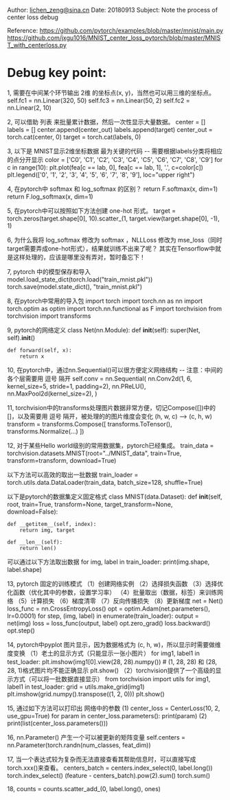 Author: lichen_zeng@sina.cn
Date: 20180913
Subject: Note the process of center loss debug


Reference:
https://github.com/pytorch/examples/blob/master/mnist/main.py
https://github.com/jxgu1016/MNIST_center_loss_pytorch/blob/master/MNIST_with_centerloss.py


Debug key point:
======
1, 需要在中间某个环节输出 2维 的坐标点(x, y)，当然也可以用三维的坐标点。
    self.fc1 = nn.Linear(320, 50)
    self.fc3 = nn.Linear(50, 2)
    self.fc2 = nn.Linear(2, 10)

2, 可以借助 列表 来批量累计数据，然后一次性显示大量数据。
    center = []
    labels = []
        center.append(center_out)
        labels.append(target)
    center_out = torch.cat(center, 0)
    target = torch.cat(labels, 0)

3, 以下是 MNIST显示2维坐标数据 最为关键的代码 -- 需要根据labels分类将相应的点分开显示
    color = ['C0', 'C1', 'C2', 'C3', 'C4', 'C5', 'C6', 'C7', 'C8', 'C9']
    for c in range(10):
        plt.plot(fea[c == lab, 0], fea[c == lab, 1], '.', c=color[c])
    plt.legend(['0', '1', '2', '3', '4', '5', '6', '7', '8', '9'], loc="upper right")

4, 在pytorch中 softmax 和 log_softmax 的区别？
    return F.softmax(x, dim=1)
    return F.log_softmax(x, dim=1)

5, 在pytorch中可以按照如下方法创建 one-hot 形式。
    target = torch.zeros(target.shape[0], 10).scatter_(1, target.view(target.shape[0], -1), 1)

6, 为什么我将 log_softmax 修改为 softmax ，NLLLoss 修改为 mse_loss（同时target需要弄成one-hot形式），结果就训练不出来了呢？
    其实在Tensorflow中就是这样处理的，应该是哪里没有弄对，暂时备忘下！

7, pytorch 中的模型保存和导入
    model.load_state_dict(torch.load("train_mnist.pkl"))
    torch.save(model.state_dict(), "train_mnist.pkl")

8, 在pytorch中常用的导入包
import torch
import torch.nn as nn
import torch.optim as optim
import torch.nn.functional as F
import torchvision
from torchvision import transforms

9, pytorch的网络定义
class Net(nn.Module):
    def __init__(self):
        super(Net, self).__init__()

    def forward(self, x):
        return x

10, 在pytorch中，通过nn.Sequential()可以很方便定义网络结构 -- 注意：中间的各个层需要用 逗号 隔开
    self.conv = nn.Sequential(
        nn.Conv2d(1, 6, kernel_size=5, stride=1, padding=2),
        nn.PReLU(),
        nn.MaxPool2d(kernel_size=2),
    )

11, torchvision中的transforms处理图片数据非常方便，切记Compose([])中的 []，以及需要用 逗号 隔开，被处理的的图片维度会变化 (h, w, c) --> (c, h, w)
    transform = transforms.Compose([
        transforms.ToTensor(),
        transforms.Normalize(...)
    ])

12, 对于某些Hello world级别的常用数据集，pytorch已经集成。
train_data = torchvision.datasets.MNIST(root="../MNIST_data", train=True, transform=transform, download=True)

以下方法可以高效的取出一批数据
train_loader = torch.utils.data.DataLoader(train_data, batch_size=128, shuffle=True)

以下是pytorch的数据集定义固定格式
class MNIST(data.Dataset):
    def __init__(self, root, train=True, transform=None, target_transform=None, download=False):

    def __getitem__(self, index):
        return img, target

    def __len__(self):
        return len()

可以通过以下方法取出数据
for img, label in train_loader:
    print(img.shape, label.shape)


13, pytorch 固定的训练模式
（1）创建网络实例
（2）选择损失函数
（3）选择优化函数（优化其中的参数，设置学习率）
（4）批量取出（数据，标签）来训练网络
（5）计算损失
（6）梯度清零
（7）反向传播损失
（8）更新梯度
    net = Net()
    loss_func = nn.CrossEntropyLoss()
    opt = optim.Adam(net.parameters(), lr=0.0001)
    for step, (img, label) in enumerate(train_loader):
        output = net(img)
        loss = loss_func(output, label)
        opt.zero_grad()
        loss.backward()
        opt.step()


14, pytorch中pyplot 图片显示，因为数据格式为 (c, h, w)，所以显示时需要做维度变换
（1）老土的显示方式（只能显示一张小图片）
    for img1, label1 in test_loader:
        plt.imshow(img1[0].view(28, 28).numpy())  # (1, 28, 28) 和 (28, 28, 1)格式图片均不能正确显示
        plt.show()
（2）torchvision提供了一个高级的显示方式（可以将一批数据直接显示）
    from torchvision import utils
    for img1, label1 in test_loader:
        grid = utils.make_grid(img1)
        plt.imshow(grid.numpy().transpose((1, 2, 0)))
        plt.show()

15, 通过如下方法可以打印出 网络中的参数
(1)
    center_loss = CenterLoss(10, 2, use_gpu=True)
    for param in center_loss.parameters():
        print(param)
(2)
    print(list(center_loss.parameters()))

16, nn.Parameter() 产生一个可以被更新的矩阵变量
    self.centers = nn.Parameter(torch.randn(num_classes, feat_dim))

17, 当一个表达式较为复杂而无法直接查看其帮助信息时，可以直接写成 torch.xxx()来查看。
    centers_batch = centers.index_select(0, label.long())
    torch.index_select()
    (feature - centers_batch).pow(2).sum()
    torch.sum()

18,
    counts = counts.scatter_add_(0, label.long(), ones)
